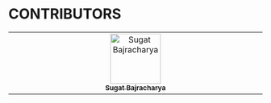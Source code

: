 # CONTRIBUTORS

<!-- ALL-CONTRIBUTORS-LIST:START - Do not remove or modify this section -->
<!-- prettier-ignore-start -->
<!-- markdownlint-disable -->
<table>
    <tbody>
        <tr>
            <td align="center" valign="top" width="14.28%">
                <a href="#">
                    <img src="https://avatars.githubusercontent.com/u/30311933?v=4" width="100px;" alt="Sugat Bajracharya"/>
                    <br />
                    <sub><b>Sugat Bajracharya</b></sub>
                </a>
                <br />
            </td>
        </tr>
    </tbody>
</table>

<!-- markdownlint-restore -->
<!-- prettier-ignore-end -->

<!-- ALL-CONTRIBUTORS-LIST:END -->
